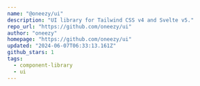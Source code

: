 ```yaml
---
name: "@oneezy/ui"
description: "UI library for Tailwind CSS v4 and Svelte v5."
repo_url: "https://github.com/oneezy/ui"
author: "oneezy"
homepage: "https://github.com/oneezy/ui"
updated: "2024-06-07T06:33:13.161Z"
github_stars: 1
tags: 
  - component-library
  - ui
---
```

